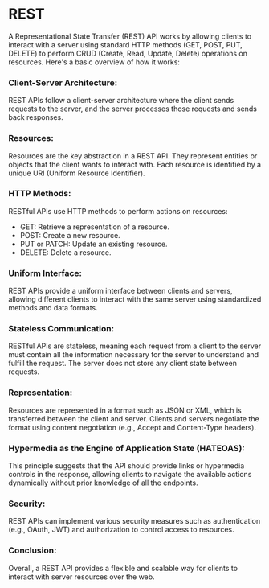 
# REST

A Representational State Transfer (REST) API works by allowing clients to interact with a server using standard HTTP methods (GET, POST, PUT, DELETE) to perform CRUD (Create, Read, Update, Delete) operations on resources. Here's a basic overview of how it works:

### Client-Server Architecture: 
REST APIs follow a client-server architecture where the client sends requests to the server, and the server processes those requests and sends back responses.

### Resources: 
Resources are the key abstraction in a REST API. They represent entities or objects that the client wants to interact with. Each resource is identified by a unique URI (Uniform Resource Identifier).

### HTTP Methods: 
RESTful APIs use HTTP methods to perform actions on resources:

* GET: Retrieve a representation of a resource.
* POST: Create a new resource.
* PUT or PATCH: Update an existing resource.
* DELETE: Delete a resource.

### Uniform Interface: 
REST APIs provide a uniform interface between clients and servers, allowing different clients to interact with the same server using standardized methods and data formats.

### Stateless Communication: 
RESTful APIs are stateless, meaning each request from a client to the server must contain all the information necessary for the server to understand and fulfill the request. The server does not store any client state between requests.

### Representation: 
Resources are represented in a format such as JSON or XML, which is transferred between the client and server. Clients and servers negotiate the format using content negotiation (e.g., Accept and Content-Type headers).

### Hypermedia as the Engine of Application State (HATEOAS): 
This principle suggests that the API should provide links or hypermedia controls in the response, allowing clients to navigate the available actions dynamically without prior knowledge of all the endpoints.

### Security: 
REST APIs can implement various security measures such as authentication (e.g., OAuth, JWT) and authorization to control access to resources.

### Conclusion: 
Overall, a REST API provides a flexible and scalable way for clients to interact with server resources over the web.
